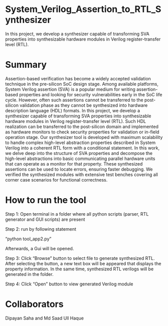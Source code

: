# System_Verilog_Assertion_to_RTL_Synthesizer
In this project, we develop a synthesizer capable of transforming SVA properties into synthesizable hardware modules in Verilog register-transfer level (RTL).

# Summary
Assertion-based verification has become a widely accepted validation technique in the pre-silicon SoC design stage. Among available platforms, System Verilog assertion (SVA) is a popular medium for writing assertion-based properties and looking for security vulnerabilities early in the SoC life cycle. However, often such assertions cannot be transferred to the post-silicon validation phase as they cannot be synthesized into hardware description language (HDL) formats. In this project, we develop a synthesizer capable of transforming SVA properties into synthesizable hardware modules in Verilog register-transfer level (RTL). Such HDL realization can be transferred to the post-silicon domain and implemented as hardware monitors to check security properties for validation or in-field operation stage. Our synthesizer tool is developed with maximum scalability to handle complex high-level abstraction properties described in System Verilog into a coherent RTL form with a conditional statement. In this work, we delve deep into the structure of SVA properties and decompose the high-level abstractions into basic communicating parallel hardware units that can operate as a monitor for that property. These synthesized assertions can be used to locate errors, ensuring faster debugging. We verified the synthesized modules with extensive test benches covering all corner case scenarios for functional correctness.

# How to run the tool
Step 1: Open terminal in a folder where all python scripts (parser, RTL generator and GUI scripts) are present 

Step 2: run by following statement  

   “python tool_app2.py” 

Afterwards, a Gui will be opened. 

Step 3: Click “Browse” button to select file to generate synthesized RTL. After selecting the button, a new text box will be appeared that displays the property information. In the same time, synthesized RTL verilogs will be generated in the folder. 

Step 4: Click “Open” button to view generated Verilog module 

# Collaborators
 Dipayan Saha and Md Saad Ull Haque


